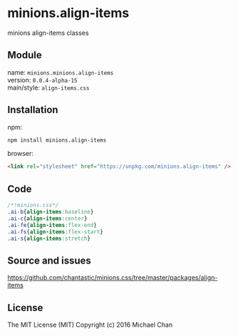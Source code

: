 # minions.align-items
minions align-items classes

## Module
name: `minions.minions.align-items`  
version: `0.0.4-alpha-15`  
main/style: `align-items.css`  

## Installation
npm:
```bash
npm install minions.align-items
```

browser:
```html
<link rel="stylesheet" href="https://unpkg.com/minions.align-items" />
```

## Code
```css
/*!minions.css*/
.ai-b{align-items:baseline}
.ai-c{align-items:center}
.ai-fe{align-items:flex-end}
.ai-fs{align-items:flex-start}
.ai-s{align-items:stretch}

```

## Source and issues

https://github.com/chantastic/minions.css/tree/master/packages/align-items

## License

The MIT License (MIT)
Copyright (c) 2016 Michael Chan